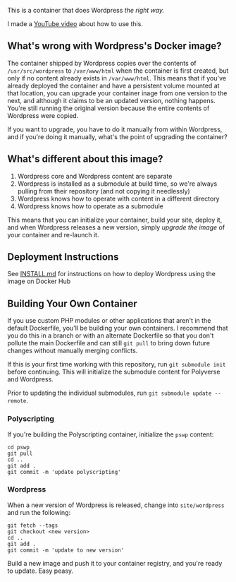 This is a container that does Wordpress _the right way._

I made a [YouTube video](https://www.youtube.com/watch?v=c5c9yVtQGbU) about how to use this.

## What's wrong with Wordpress's Docker image?

The container shipped by Wordpress copies over the contents of `/usr/src/wordpress` to `/var/www/html` when the container is first created, but only if no content already exists in `/var/www/html`. This means that if you've already deployed the container and have a persistent volume mounted at that location, you can upgrade your container inage from one version to the next, and although it claims to be an updated version, nothing happens. You're still running the original version because the entire contents of Wordpress were copied.

If you want to upgrade, you have to do it manually from within Wordpress, and if you're doing it manually, what's the point of upgrading the container?

## What's different about this image?

1. Wordpress core and Wordpress content are separate
2. Wordpress is installed as a submodule at build time, so we're always pulling from their repository (and not copying it needlessly)
3. Wordpress knows how to operate with content in a different directory
4. Wordpress knows how to operate as a submodule

This means that you can initialize your container, build your site, deploy it, and when Wordpress releases a new version, simply _upgrade the image_ of your container and re-launch it.

## Deployment Instructions

See [INSTALL.md](INSTALL.md) for instructions on how to deploy Wordpress using the image on Docker Hub

## Building Your Own Container

If you use custom PHP modules or other applications that aren't in the default Dockerfile, you'll be building your own containers. I recommend that you do this in a branch or with an alternate Dockerfile so that you don't pollute the main Dockerfile and can still `git pull` to bring down future changes without manually merging conflicts.

If this is your first time working with this repository, run `git submodule init` before continuing. This will initialize the submodule content for Polyverse and Wordpress.

Prior to updating the individual submodules, run `git submodule update --remote`.

### Polyscripting 

If you're building the Polyscripting container, initialize the `pswp` content:

```
cd pswp
git pull
cd ..
git add .
git commit -m 'update polyscripting'
```

### Wordpress

When a new version of Wordpress is released, change into `site/wordpress` and run the following:

```
git fetch --tags
git checkout <new version>
cd ..
git add .
git commit -m 'update to new version'
```

Build a new image and push it to your container registry, and you're ready to update. Easy peasy.

